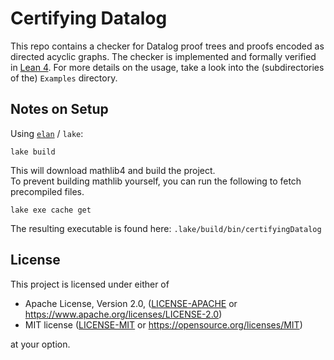 # Certifying Datalog

This repo contains a checker for Datalog proof trees and proofs encoded as directed acyclic graphs.
The checker is implemented and formally verified in [Lean 4](https://github.com/leanprover/lean4).
For more details on the usage, take a look into the (subdirectories of the) `Examples` directory.

## Notes on Setup

Using [`elan`](https://github.com/leanprover/elan) / `lake`:  
```
lake build
```
This will download mathlib4 and build the project.  
To prevent building mathlib yourself, you can run the following to fetch precompiled files.
```
lake exe cache get
```

The resulting executable is found here: `.lake/build/bin/certifyingDatalog`

## License

This project is licensed under either of

- Apache License, Version 2.0, ([LICENSE-APACHE](LICENSE-APACHE) or
  https://www.apache.org/licenses/LICENSE-2.0)
- MIT license ([LICENSE-MIT](LICENSE-MIT) or
  https://opensource.org/licenses/MIT)

at your option.

